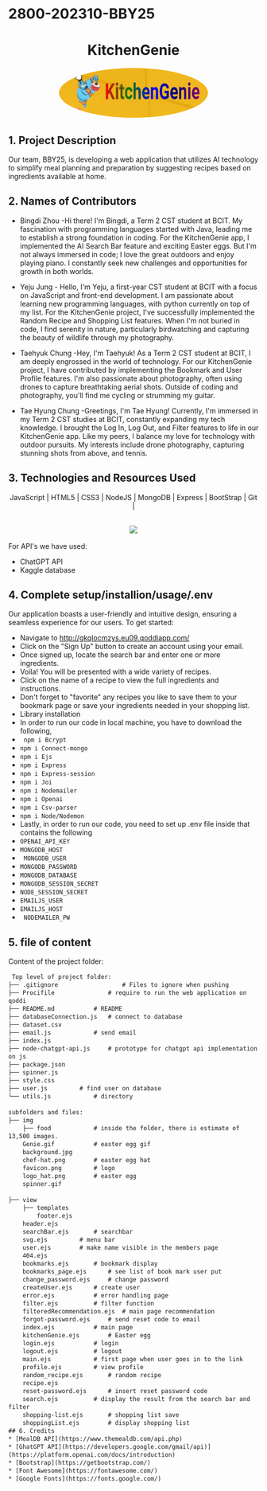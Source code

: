 # 2800-202310-BBY25

<div align="center">

# KitchenGenie

<img src="/img/KitchenGenie.jpg" alt="Kitchen Genie Logo" style="border-radius: 50%;" width="300" height="100">

</div>


## 1. Project Description
Our team, BBY25, is developing a web application that utilizes AI technology to simplify meal planning and preparation by suggesting recipes based on ingredients available at home.

## 2. Names of Contributors

* Bingdi Zhou -Hi there! I'm Bingdi, a Term 2 CST student at BCIT. My fascination with programming languages started with Java, leading me to establish a strong foundation in coding. For the KitchenGenie app, I implemented the AI Search Bar feature and exciting Easter eggs. But I'm not always immersed in code; I love the great outdoors and enjoy playing piano. I constantly seek new challenges and opportunities for growth in both worlds.

* Yeju Jung - Hello, I'm Yeju, a first-year CST student at BCIT with a focus on JavaScript and front-end development. I am passionate about       learning new programming languages, with python currently on top of my list. For the KitchenGenie project, I've successfully implemented the Random Recipe and Shopping List features. When I'm not buried in code, I find serenity in nature, particularly birdwatching and capturing the beauty of wildlife through my photography.

* Taehyuk Chung -Hey, I'm Taehyuk! As a Term 2 CST student at BCIT, I am deeply engrossed in the world of technology. For our KitchenGenie project, I have contributed by implementing the Bookmark and User Profile features. I'm also passionate about photography, often using drones to capture breathtaking aerial shots. Outside of coding and photography, you'll find me cycling or strumming my guitar.

* Tae Hyung Chung -Greetings, I'm Tae Hyung! Currently, I'm immersed in my Term 2 CST studies at BCIT, constantly expanding my tech knowledge. I brought the Log In, Log Out, and Filter features to life in our KitchenGenie app. Like my peers, I balance my love for technology with outdoor pursuits. My interests include drone photography, capturing stunning shots from above, and tennis.
	
## 3. Technologies and Resources Used

<p align="center" > 
JavaScript | HTML5 | CSS3 | NodeJS | MongoDB | Express | BootStrap | Git | 
<br>
<br>
<p align="center">
  <a href="https://skillicons.dev">
    <img src="https://skillicons.dev/icons?i=javascript,html,css,nodejs,mongodb,express,bootstrap,git " />
  </a>
</p>
</p>

For API's we have used:
* ChatGPT API
* Kaggle database

## 4. Complete setup/installion/usage/.env
Our application boasts a user-friendly and intuitive design, ensuring a seamless experience for our users. To get started: 

* Navigate to http://gkqlocmzys.eu09.qoddiapp.com/
* Click on the "Sign Up" button to create an account using your email.
* Once signed up, locate the search bar and enter one or more ingredients.
* Voila! You will be presented with a wide variety of recipes.
* Click on the name of a recipe to view the full ingredients and instructions.
* Don't forget to "favorite" any recipes you like to save them to your bookmark page or save your ingredients needed in your shopping list.
* Library installation
* In order to run our code in local machine, you have to download the following,
* ``` npm i Bcrypt```
* ``` npm i Connect-mongo ```
* ``` npm i Ejs ```
* ``` npm i Express ```
* ``` npm i Express-session ```
* ``` npm i Joi ```
* ``` npm i Nodemailer ```
* ``` npm i Openai ```
* ``` npm i Csv-parser ```
* ``` npm i Node/Nodemon ```
* Lastly, in order to run our code, you need to set up .env file inside that contains the following
* ``` OPENAI_API_KEY ```
* ``` MONGODB_HOST ```
* ``` MONGODB_USER```
* ``` MONGODB_PASSWORD ```
* ``` MONGODB_DATABASE ```
* ``` MONGODB_SESSION_SECRET ```
* ``` NODE_SESSION_SECRET ```
* ``` EMAILJS_USER ``` 
* ``` EMAILJS_HOST ```
* ``` NODEMAILER_PW```

## 5. file of content
Content of the project folder:

```
 Top level of project folder:               
├── .gitignore                  # Files to ignore when pushing
├── Procifile		        # require to run the web application on qoddi
├── README.md			# README			
├── databaseConnection.js	# connect to database
├── dataset.csv			
├── email.js			# send email
├── index.js	
├── node-chatgpt-api.js		# prototype for chatgpt api implementation on js
├── package.json
├── spinner.js
├── style.css
├── user.js			# find user on database
└── utils.js			# directory 

subfolders and files:
├── img
    ├── food			# inside the folder, there is estimate of 13,500 images. 
    Genie.gif			# easter egg gif
    background.jpg		
    chef-hat.png		# easter egg hat
    favicon.png			# logo
    logo_hat.png		# easter egg 
    spinner.gif			
    
├── view
    ├── templates
    	footer.ejs		
	header.ejs	
	searchBar.ejs		# searchbar 
	svg.ejs			# menu bar 
	user.ejs 		# make name visible in the members page
    404.ejs
    bookmarks.ejs		# bookmark display
    bookmarks_page.ejs		# see list of book mark user put
    change_password.ejs		# change password	
    createUser.ejs		# create user
    error.ejs			# error handling page
    filter.ejs			# filter function
    filteredRecommendation.ejs  # main page recommendation
    forgot-password.ejs		# send reset code to email
    index.ejs			# main page
    kitchenGenie.ejs		# Easter egg
    login.ejs			# login	
    logout.ejs			# logout
    main.ejs			# first page when user goes in to the link
    profile.ejs			# view profile
    random_recipe.ejs		# random recipe
    recipe.ejs			
    reset-password.ejs		# insert reset password code
    search.ejs			# display the result from the search bar and filter
    shopping-list.ejs		# shopping list save
    shoppingList.ejs		# display shopping list
## 6. Credits
* [MealDB API](https://www.themealdb.com/api.php)
* [GhatGPT API](https://developers.google.com/gmail/api)](https://platform.openai.com/docs/introduction)
* [Bootstrap](https://getbootstrap.com/)
* [Font Awesome](https://fontawesome.com/)
* [Google Fonts](https://fonts.google.com/)


    
    
    


